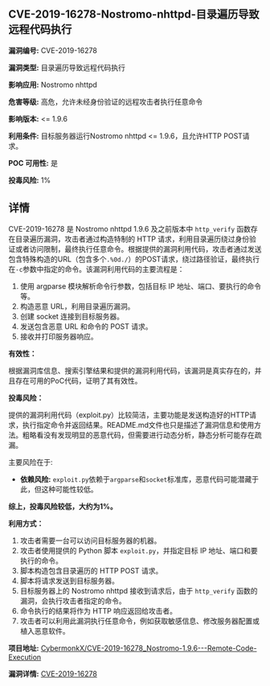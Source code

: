 ## CVE-2019-16278-Nostromo-nhttpd-目录遍历导致远程代码执行

**漏洞编号:** CVE-2019-16278

**漏洞类型:** 目录遍历导致远程代码执行

**影响应用:** Nostromo nhttpd

**危害等级:** 高危，允许未经身份验证的远程攻击者执行任意命令

**影响版本:** <= 1.9.6

**利用条件:** 目标服务器运行Nostromo nhttpd <= 1.9.6，且允许HTTP POST请求。

**POC 可用性:** 是

**投毒风险:** 1%

## 详情

CVE-2019-16278 是 Nostromo nhttpd 1.9.6 及之前版本中 `http_verify` 函数存在目录遍历漏洞，攻击者通过构造特制的 HTTP 请求，利用目录遍历绕过身份验证或者访问限制，最终执行任意命令。根据提供的漏洞利用代码，攻击者通过发送包含特殊构造的URL（包含多个`.%0d./`）的POST请求，绕过路径验证，最终执行在`-c`参数中指定的命令。该漏洞利用代码的主要流程是：

1.  使用 argparse 模块解析命令行参数，包括目标 IP 地址、端口、要执行的命令等。
2.  构造恶意 URL，利用目录遍历漏洞。
3.  创建 socket 连接到目标服务器。
4.  发送包含恶意 URL 和命令的 POST 请求。
5.  接收并打印服务器响应。

**有效性：**

根据漏洞库信息、搜索引擎结果和提供的漏洞利用代码，该漏洞是真实存在的，并且存在可用的PoC代码，证明了其有效性。

**投毒风险：**

提供的漏洞利用代码（exploit.py）比较简洁，主要功能是发送构造好的HTTP请求，执行指定命令并返回结果。README.md文件也只是描述了漏洞信息和使用方法。粗略看没有发现明显的恶意代码，但需要进行动态分析，静态分析可能存在疏漏。

主要风险在于:
*   **依赖风险:** `exploit.py`依赖于`argparse`和`socket`标准库，恶意代码可能潜藏于此，但这种可能性较低。

**综上，投毒风险较低，大约为1%。**

**利用方式：**

1.  攻击者需要一台可以访问目标服务器的机器。
2.  攻击者使用提供的 Python 脚本 `exploit.py`，并指定目标 IP 地址、端口和要执行的命令。
3.  脚本构造包含目录遍历的 HTTP POST 请求。
4.  脚本将请求发送到目标服务器。
5.  目标服务器上的 Nostromo nhttpd 接收到请求后，由于 `http_verify` 函数的漏洞，会执行攻击者指定的命令。
6.  命令执行的结果将作为 HTTP 响应返回给攻击者。
7.  攻击者可以利用此漏洞执行任意命令，例如获取敏感信息、修改服务器配置或植入恶意软件。

**项目地址:** [CybermonkX/CVE-2019-16278_Nostromo-1.9.6---Remote-Code-Execution](https://github.com/CybermonkX/CVE-2019-16278_Nostromo-1.9.6---Remote-Code-Execution)

**漏洞详情:** [CVE-2019-16278](https://nvd.nist.gov/vuln/detail/CVE-2019-16278)